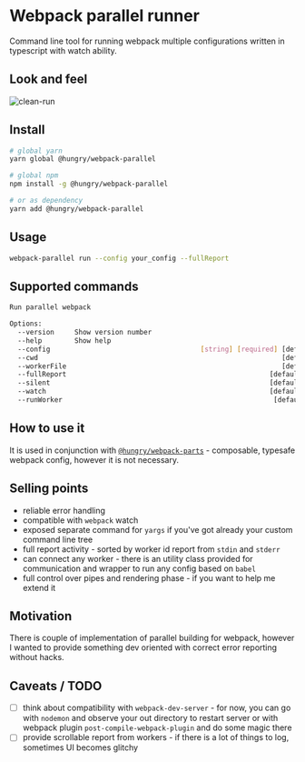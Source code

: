 # Webpack parallel runner
Command line tool for running webpack multiple configurations written in typescript with watch ability.

## Look and feel
![clean-run](https://user-images.githubusercontent.com/1121938/46614709-cdf67400-cb16-11e8-8d32-e9b164a9dd73.gif)

## Install
```sh
# global yarn
yarn global @hungry/webpack-parallel

# global npm
npm install -g @hungry/webpack-parallel

# or as dependency
yarn add @hungry/webpack-parallel
```

## Usage
```sh
webpack-parallel run --config your_config --fullReport
```

## Supported commands
```sh 
Run parallel webpack

Options:
  --version     Show version number                                    [boolean]
  --help        Show help                                              [boolean]
  --config                                     [string] [required] [default: ""]
  --cwd                                                            [default: ""]
  --workerFile                                                     [default: ""]
  --fullReport                                                  [default: false]
  --silent                                                      [default: false]
  --watch                                                       [default: false]
  --runWorker                                                    [default: [-1]]
```

## How to use it
It is used in conjunction with [`@hungry/webpack-parts`](https://github.com/hungry-consulting/webpack-parallel) - composable, typesafe webpack config, however it is not necessary.

## Selling points
* reliable error handling
* compatible with `webpack` watch
* exposed separate command for `yargs` if you've got already your custom command line tree
* full report activity - sorted by worker id report from `stdin` and `stderr`
* can connect any worker - there is an utility class provided for communication and wrapper to run any config based on `babel`
* full control over pipes and rendering phase - if you want to help me extend it

## Motivation
There is couple of implementation of parallel building for webpack, however I wanted to provide something dev oriented with correct error reporting without hacks.

## Caveats / TODO
- [ ] think about compatibility with `webpack-dev-server` - for now, you can go with `nodemon` and observe your out directory to restart server or with webpack plugin `post-compile-webpack-plugin` and do some magic there
- [ ] provide scrollable report from workers - if there is a lot of things to log, sometimes UI becomes glitchy